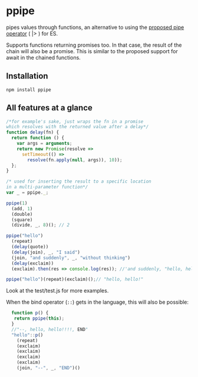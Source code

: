 # ppipe
pipes values through functions, an alternative to using the [proposed pipe operator](https://github.com/mindeavor/es-pipeline-operator) ( |> ) for ES.

Supports functions returning promises too. In that case, the result of the
chain will also be a promise. This is similar to the proposed support for
await in the chained functions.

## Installation

`npm install ppipe`

## All features at a glance

```javascript
/*for example's sake, just wraps the fn in a promise
which resolves with the returned value after a delay*/
function delay(fn) {
  return function () {
    var args = arguments;
    return new Promise(resolve => 
      setTimeout(() => 
        resolve(fn.apply(null, args)), 10));
  };
}

/* used for inserting the result to a specific location
in a multi-parameter function*/
var _ = ppipe._;

ppipe(1)
  (add, 1)
  (double)
  (square)
  (divide, _, 8)(); // 2

ppipe("hello")
  (repeat)
  (delay(quote))
  (delay(join), _, "I said")
  (join, "and suddenly", _, "without thinking")
  (delay(exclaim))
  (exclaim).then(res => console.log(res)); //'and suddenly, "hello, hello", I said, without thinking!!'

ppipe("hello")(repeat)(exclaim)();// "hello, hello!"
```

Look at the test/test.js for more examples.

When the bind operator (`::`) gets in the language, this will also be possible:

```javascript
  function p() {
   return ppipe(this);
  }
  //"--, hello, hello!!!!, END"
  "hello"::p()
    (repeat)
    (exclaim)
    (exclaim)
    (exclaim)
    (exclaim)
    (join, "--", _, "END")()
```
